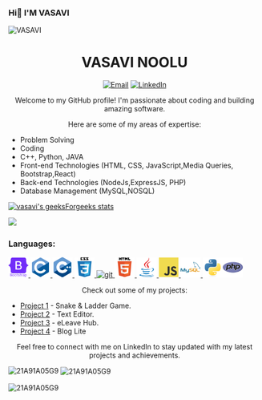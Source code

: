 
### Hi👋 I'M VASAVI

<p align="left"> <img src="https://komarev.com/ghpvc/?username=21A91A05G9&label=Profile%20views&color=0e75b6&style=flat" alt="VASAVI" /> </p>

<h1 align="center">VASAVI NOOLU</h1>

<p align="center">
  <a href="21a91a05g9@aec.edu.in"><img src="https://img.shields.io/badge/Email-%23EA4335.svg?&style=flat-square&logo=gmail&logoColor=white" alt="Email"></a>
  <a href="https://www.linkedin.com/in/vasavi-noolu/"><img src="https://img.shields.io/badge/LinkedIn-%230077B5.svg?&style=flat-square&logo=linkedin&logoColor=white" alt="LinkedIn"></a>
 
</p>

<p align="center">Welcome to my GitHub profile! I'm passionate about coding and building amazing software.</p>

<p align="center">Here are some of my areas of expertise:</p>

<ul>
  <li>Problem Solving</li>
  <li>Coding</li>
  <li>C++, Python, JAVA</li>
  <li>Front-end Technologies (HTML, CSS, JavaScript,Media Queries, Bootstrap,React)</li>
  <li>Back-end Technologies (NodeJs,ExpressJS, PHP)</li>
  <li>Database Management (MySQL,NOSQL)</li>
  
  
</ul>



[![vasavi's geeksForgeeks stats](https://geeks-for-geeks-stats-api-napiyo.vercel.app/?userName=vasavi_08)]([https://auth.geeksforgeeks.org/user/vasavi_08](https://auth.geeksforgeeks.org/user/vasavi_08/))



[![](https://leetcard.jacoblin.cool/Vasavi08_12?theme=dark)](https://leetcode.com/Vasavi08_12/)




<h3 align="left">Languages:</h3>
<p align="left"> <a href="https://aws.amazon.com" target="_blank" rel="noreferrer"> <img src="https://raw.githubusercontent.com/devicons/devicon/master/icons/bootstrap/bootstrap-plain-wordmark.svg" alt="bootstrap" width="40" height="40"/> </a> <a href="https://www.cprogramming.com/" target="_blank" rel="noreferrer"> <img src="https://raw.githubusercontent.com/devicons/devicon/master/icons/c/c-original.svg" alt="c" width="40" height="40"/> </a> <a href="https://www.w3schools.com/cpp/" target="_blank" rel="noreferrer"> <img src="https://raw.githubusercontent.com/devicons/devicon/master/icons/cplusplus/cplusplus-original.svg" alt="cplusplus" width="40" height="40"/> </a> <a href="https://www.w3schools.com/css/" target="_blank" rel="noreferrer"> <img src="https://raw.githubusercontent.com/devicons/devicon/master/icons/css3/css3-original-wordmark.svg" alt="css3" width="40" height="40"/> </a> <a href="https://git-scm.com/" target="_blank" rel="noreferrer"> <img src="https://www.vectorlogo.zone/logos/git-scm/git-scm-icon.svg" alt="git" width="40" height="40"/> </a> <a href="https://www.w3.org/html/" target="_blank" rel="noreferrer"> <img src="https://raw.githubusercontent.com/devicons/devicon/master/icons/html5/html5-original-wordmark.svg" alt="html5" width="40" height="40"/> </a> <a href="https://www.java.com" target="_blank" rel="noreferrer"> <img src="https://raw.githubusercontent.com/devicons/devicon/master/icons/java/java-original.svg" alt="java" width="40" height="40"/> </a> <a href="https://developer.mozilla.org/en-US/docs/Web/JavaScript" target="_blank" rel="noreferrer"> <img src="https://raw.githubusercontent.com/devicons/devicon/master/icons/javascript/javascript-original.svg" alt="javascript" width="40" height="40"/> </a> <a href="https://www.linux.org/" target="_blank" rel="noreferrer"><img src="https://raw.githubusercontent.com/devicons/devicon/master/icons/mysql/mysql-original-wordmark.svg" alt="mysql" width="40" height="40"/> </a> <a href="https://www.python.org" target="_blank" rel="noreferrer"> <img src="https://raw.githubusercontent.com/devicons/devicon/master/icons/python/python-original.svg" alt="python" width="40" height="40"/><img src="https://raw.githubusercontent.com/devicons/devicon/master/icons/php/php-original.svg" alt="php" width="40" height="40"/></a> </p>




<p align="center">Check out some of my projects:</p>

<ul  >
  <li><a href="https://github.com/21A91A05G9/Snake-Ladder">Project 1</a> - Snake & Ladder Game.</li>
  <li><a href="https://github.com/21A91A05G9/TextEditor">Project 2</a> - Text Editor.</li>
  <li><a href="https://github.com/21A91A05G9/eLeaveHub">Project 3</a> - eLeave Hub.</li>
  <li><a href="https://github.com/21A91A05G9/LiteBlog">Project 4</a> - Blog Lite</li>
  
</ul>

<p align="center">Feel free to connect with me on LinkedIn to stay updated with my latest projects and achievements.</p>




<p><img align="left" src="https://github-readme-stats.vercel.app/api/top-langs?username=21A91A05G9&show_icons=true&locale=en&layout=compact" alt="21A91A05G9" /></p>

<p>&nbsp;<img align="center" src="https://github-readme-stats.vercel.app/api?username=21A91A05G9&show_icons=true&locale=en" alt="21A91A05G9" /></p>

<p><img align="center" src="https://github-readme-streak-stats.herokuapp.com/?user=21A91A05G9&" alt="21A91A05G9" /></p>

